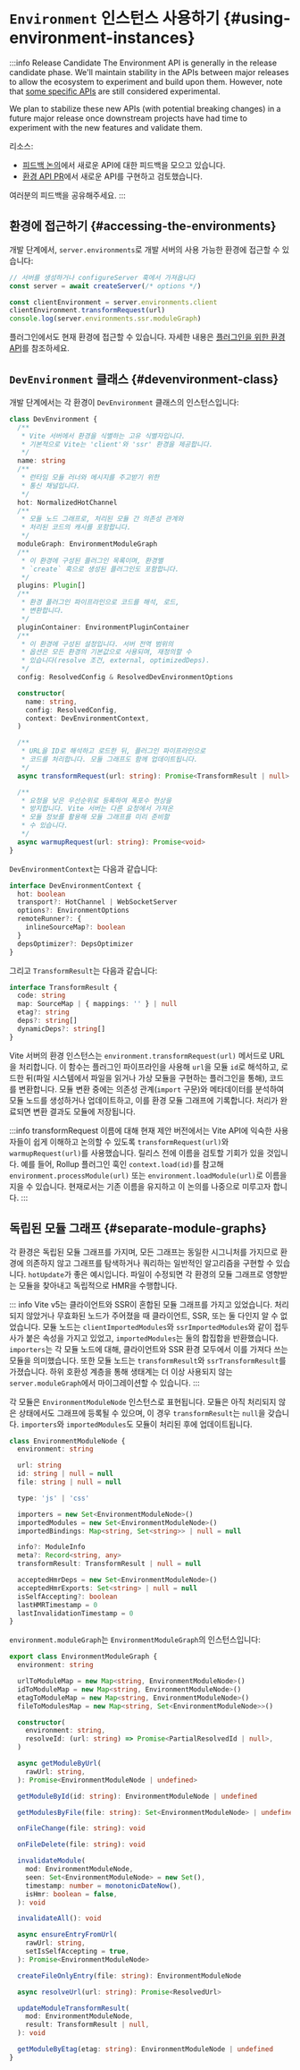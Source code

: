# `Environment` 인스턴스 사용하기 {#using-environment-instances}

:::info Release Candidate
The Environment API is generally in the release candidate phase. We'll maintain stability in the APIs between major releases to allow the ecosystem to experiment and build upon them. However, note that [some specific APIs](/changes/#considering) are still considered experimental.

We plan to stabilize these new APIs (with potential breaking changes) in a future major release once downstream projects have had time to experiment with the new features and validate them.

리소스:

- [피드백 논의](https://github.com/vitejs/vite/discussions/16358)에서 새로운 API에 대한 피드백을 모으고 있습니다.
- [환경 API PR](https://github.com/vitejs/vite/pull/16471)에서 새로운 API를 구현하고 검토했습니다.

여러분의 피드백을 공유해주세요.
:::

## 환경에 접근하기 {#accessing-the-environments}

개발 단계에서, `server.environments`로 개발 서버의 사용 가능한 환경에 접근할 수 있습니다:

```js
// 서버를 생성하거나 configureServer 훅에서 가져옵니다
const server = await createServer(/* options */)

const clientEnvironment = server.environments.client
clientEnvironment.transformRequest(url)
console.log(server.environments.ssr.moduleGraph)
```

플러그인에서도 현재 환경에 접근할 수 있습니다. 자세한 내용은 [플러그인을 위한 환경 API](./api-environment-plugins.md#accessing-the-current-environment-in-hooks)를 참조하세요.

## `DevEnvironment` 클래스 {#devenvironment-class}

개발 단계에서는 각 환경이 `DevEnvironment` 클래스의 인스턴스입니다:

```ts
class DevEnvironment {
  /**
   * Vite 서버에서 환경을 식별하는 고유 식별자입니다.
   * 기본적으로 Vite는 'client'와 'ssr' 환경을 제공합니다.
   */
  name: string
  /**
   * 런타임 모듈 러너와 메시지를 주고받기 위한
   * 통신 채널입니다.
   */
  hot: NormalizedHotChannel
  /**
   * 모듈 노드 그래프로, 처리된 모듈 간 의존성 관계와
   * 처리된 코드의 캐시를 포함합니다.
   */
  moduleGraph: EnvironmentModuleGraph
  /**
   * 이 환경에 구성된 플러그인 목록이며, 환경별
   * `create` 훅으로 생성된 플러그인도 포함합니다.
   */
  plugins: Plugin[]
  /**
   * 환경 플러그인 파이프라인으로 코드를 해석, 로드,
   * 변환합니다.
   */
  pluginContainer: EnvironmentPluginContainer
  /**
   * 이 환경에 구성된 설정입니다. 서버 전역 범위의
   * 옵션은 모든 환경의 기본값으로 사용되며, 재정의할 수
   * 있습니다(resolve 조건, external, optimizedDeps).
   */
  config: ResolvedConfig & ResolvedDevEnvironmentOptions

  constructor(
    name: string,
    config: ResolvedConfig,
    context: DevEnvironmentContext,
  )

  /**
   * URL을 ID로 해석하고 로드한 뒤, 플러그인 파이프라인으로
   * 코드를 처리합니다. 모듈 그래프도 함께 업데이트됩니다.
   */
  async transformRequest(url: string): Promise<TransformResult | null>

  /**
   * 요청을 낮은 우선순위로 등록하여 폭포수 현상을
   * 방지합니다. Vite 서버는 다른 요청에서 가져온
   * 모듈 정보를 활용해 모듈 그래프를 미리 준비할
   * 수 있습니다.
   */
  async warmupRequest(url: string): Promise<void>
}
```

`DevEnvironmentContext`는 다음과 같습니다:

```ts
interface DevEnvironmentContext {
  hot: boolean
  transport?: HotChannel | WebSocketServer
  options?: EnvironmentOptions
  remoteRunner?: {
    inlineSourceMap?: boolean
  }
  depsOptimizer?: DepsOptimizer
}
```

그리고 `TransformResult`는 다음과 같습니다:

```ts
interface TransformResult {
  code: string
  map: SourceMap | { mappings: '' } | null
  etag?: string
  deps?: string[]
  dynamicDeps?: string[]
}
```

Vite 서버의 환경 인스턴스는 `environment.transformRequest(url)` 메서드로 URL을 처리합니다. 이 함수는 플러그인 파이프라인을 사용해 `url`을 모듈 `id`로 해석하고, 로드한 뒤(파일 시스템에서 파일을 읽거나 가상 모듈을 구현하는 플러그인을 통해), 코드를 변환합니다. 모듈 변환 중에는 의존성 관계(`import` 구문)와 메타데이터를 분석하여 모듈 노드를 생성하거나 업데이트하고, 이를 환경 모듈 그래프에 기록합니다. 처리가 완료되면 변환 결과도 모듈에 저장됩니다.

:::info transformRequest 이름에 대해
현재 제안 버전에서는 Vite API에 익숙한 사용자들이 쉽게 이해하고 논의할 수 있도록 `transformRequest(url)`와 `warmupRequest(url)`를 사용했습니다. 릴리스 전에 이름을 검토할 기회가 있을 것입니다. 예를 들어, Rollup 플러그인 훅인 `context.load(id)`를 참고해 `environment.processModule(url)` 또는 `environment.loadModule(url)`로 이름을 지을 수 있습니다. 현재로서는 기존 이름을 유지하고 이 논의를 나중으로 미루고자 합니다.
:::

## 독립된 모듈 그래프 {#separate-module-graphs}

각 환경은 독립된 모듈 그래프를 가지며, 모든 그래프는 동일한 시그니처를 가지므로 환경에 의존하지 않고 그래프를 탐색하거나 쿼리하는 일반적인 알고리즘을 구현할 수 있습니다. `hotUpdate`가 좋은 예시입니다. 파일이 수정되면 각 환경의 모듈 그래프로 영향받는 모듈을 찾아내고 독립적으로 HMR을 수행합니다.

::: info
Vite v5는 클라이언트와 SSR이 혼합된 모듈 그래프를 가지고 있었습니다. 처리되지 않았거나 무효화된 노드가 주어졌을 때 클라이언트, SSR, 또는 둘 다인지 알 수 없었습니다. 모듈 노드는 `clientImportedModules`와 `ssrImportedModules`와 같이 접두사가 붙은 속성을 가지고 있었고, `importedModules`는 둘의 합집합을 반환했습니다. `importers`는 각 모듈 노드에 대해, 클라이언트와 SSR 환경 모두에서 이를 가져다 쓰는 모듈을 의미했습니다. 또한 모듈 노드는 `transformResult`와 `ssrTransformResult`를 가졌습니다. 하위 호환성 계층을 통해 생태계는 더 이상 사용되지 않는 `server.moduleGraph`에서 마이그레이션할 수 있습니다.
:::

각 모듈은 `EnvironmentModuleNode` 인스턴스로 표현됩니다. 모듈은 아직 처리되지 않은 상태에서도 그래프에 등록될 수 있으며, 이 경우 `transformResult`는 `null`을 갖습니다. `importers`와 `importedModules`도 모듈이 처리된 후에 업데이트됩니다.

```ts
class EnvironmentModuleNode {
  environment: string

  url: string
  id: string | null = null
  file: string | null = null

  type: 'js' | 'css'

  importers = new Set<EnvironmentModuleNode>()
  importedModules = new Set<EnvironmentModuleNode>()
  importedBindings: Map<string, Set<string>> | null = null

  info?: ModuleInfo
  meta?: Record<string, any>
  transformResult: TransformResult | null = null

  acceptedHmrDeps = new Set<EnvironmentModuleNode>()
  acceptedHmrExports: Set<string> | null = null
  isSelfAccepting?: boolean
  lastHMRTimestamp = 0
  lastInvalidationTimestamp = 0
}
```

`environment.moduleGraph`는 `EnvironmentModuleGraph`의 인스턴스입니다:

```ts
export class EnvironmentModuleGraph {
  environment: string

  urlToModuleMap = new Map<string, EnvironmentModuleNode>()
  idToModuleMap = new Map<string, EnvironmentModuleNode>()
  etagToModuleMap = new Map<string, EnvironmentModuleNode>()
  fileToModulesMap = new Map<string, Set<EnvironmentModuleNode>>()

  constructor(
    environment: string,
    resolveId: (url: string) => Promise<PartialResolvedId | null>,
  )

  async getModuleByUrl(
    rawUrl: string,
  ): Promise<EnvironmentModuleNode | undefined>

  getModuleById(id: string): EnvironmentModuleNode | undefined

  getModulesByFile(file: string): Set<EnvironmentModuleNode> | undefined

  onFileChange(file: string): void

  onFileDelete(file: string): void

  invalidateModule(
    mod: EnvironmentModuleNode,
    seen: Set<EnvironmentModuleNode> = new Set(),
    timestamp: number = monotonicDateNow(),
    isHmr: boolean = false,
  ): void

  invalidateAll(): void

  async ensureEntryFromUrl(
    rawUrl: string,
    setIsSelfAccepting = true,
  ): Promise<EnvironmentModuleNode>

  createFileOnlyEntry(file: string): EnvironmentModuleNode

  async resolveUrl(url: string): Promise<ResolvedUrl>

  updateModuleTransformResult(
    mod: EnvironmentModuleNode,
    result: TransformResult | null,
  ): void

  getModuleByEtag(etag: string): EnvironmentModuleNode | undefined
}
```